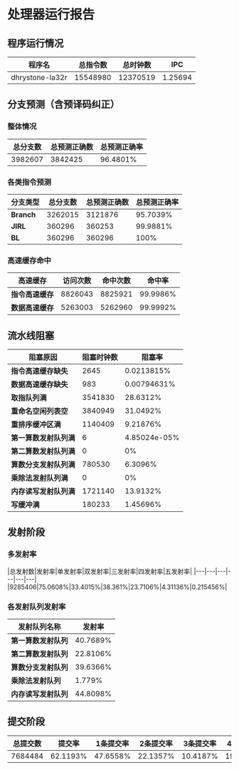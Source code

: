 # 处理器运行报告
## 程序运行情况
|程序名|总指令数|总时钟数|IPC|
|---|---|---|---|
|dhrystone-la32r|15548980|12370519|1.25694|

## 分支预测（含预译码纠正）
### 整体情况
|总分支数|总预测正确数|总预测正确率|
|---|---|---|
|3982607|3842425|96.4801%|

### 各类指令预测
|分支类型|总分支数|总预测正确数|总预测正确率|
|---|---|---|---|
|**Branch**| 3262015 | 3121876 | 95.7039%|
|**JIRL**| 360296 | 360253 | 99.9881%|
|**BL**| 360296 | 360296 | 100%|

### 高速缓存命中
|高速缓存|访问次数|命中次数|命中率|
|---|---|---|---|
|**指令高速缓存**| 8826043 | 8825921 | 99.9986%|
|**数据高速缓存**| 5263003 | 5262960 | 99.9992%|
## 流水线阻塞
|阻塞原因|阻塞时钟数|阻塞率|
|---|---|---|
|**指令高速缓存缺失**| 2645 | 0.0213815%|
|**数据高速缓存缺失**| 983 | 0.00794631%|
|**取指队列满**| 3541830 | 28.6312%|
|**重命名空闲列表空**|3840949 | 31.0492%|
|**重排序缓冲区满**|1140409 | 9.21876%|
|**第一算数发射队列满**|6 | 4.85024e-05%|
|**第二算数发射队列满**|0 | 0%|
|**算数分支发射队列满**|780530 | 6.3096%|
|**乘除法发射队列满**|0 | 0%|
|**内存读写发射队列满**|1721140 | 13.9132%|
|**写缓冲满**|180233 | 1.45696%|

## 发射阶段
### 多发射率
|总发射数|发射率|单发射率|双发射率|三发射率|四发射率|五发射率|
|---|---|---|---|---|---|
|9285406|75.0608%|33.4015%|38.361%|23.7106%|4.31136%|0.215456%|

### 各发射队列发射率
|发射队列名称|发射率|
|---|---|
|**第一算数发射队列**|40.7689%|
|**第二算数发射队列**|22.8106%|
|**算数分支发射队列**|39.6366%|
|**乘除法发射队列**|1.779%|
|**内存读写发射队列**|44.8098%|

## 提交阶段
|总提交数|提交率|1条提交率|2条提交率|3条提交率|4条提交率|
|---|---|---|---|---|---|
|7684484|62.1193%|47.6558%|22.1357%|10.4187%|19.7898%|
